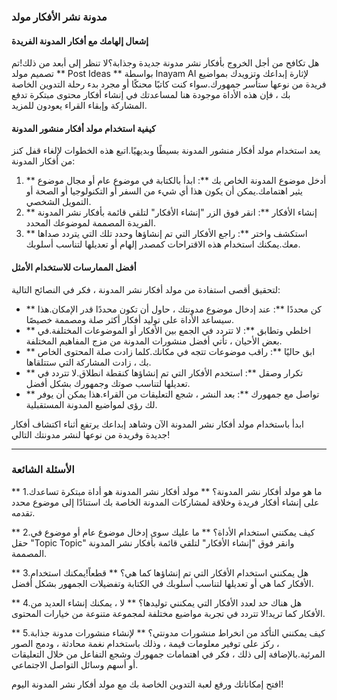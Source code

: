 ### مدونة نشر الأفكار مولد

#### إشعال إلهامك مع أفكار المدونة الفريدة

هل تكافح من أجل الخروج بأفكار نشر مدونة جديدة وجذابة؟لا تنظر إلى أبعد من ذلك!تم تصميم مولد ** Post Ideas ** بواسطة Inayam AI لإثارة إبداعك وتزويدك بمواضيع فريدة من نوعها ستأسر جمهورك.سواء كنت كاتبًا محنكًا أو مجرد بدء رحلة التدوين الخاصة بك ، فإن هذه الأداة موجودة هنا لمساعدتك في إنشاء أفكار محتوى مبتكرة تدفع المشاركة وإبقاء القراء يعودون للمزيد.

#### كيفية استخدام مولد أفكار منشور المدونة

يعد استخدام مولد أفكار منشور المدونة بسيطًا وبديهيًا.اتبع هذه الخطوات لإلغاء قفل كنز من أفكار المدونة:

1. ** أدخل موضوع المدونة الخاص بك **: ابدأ بالكتابة في موضوع عام أو مجال موضوع يثير اهتمامك.يمكن أن يكون هذا أي شيء من السفر أو التكنولوجيا أو الصحة أو التمويل الشخصي.
2. ** إنشاء الأفكار **: انقر فوق الزر "إنشاء الأفكار" لتلقي قائمة بأفكار نشر المدونة الفريدة المصممة لموضوعك المحدد.
3. ** استكشف واختر **: راجع الأفكار التي تم إنشاؤها وحدد تلك التي يتردد صداها معك.يمكنك استخدام هذه الاقتراحات كمصدر إلهام أو تعديلها لتناسب أسلوبك.

#### أفضل الممارسات للاستخدام الأمثل

لتحقيق أقصى استفادة من مولد أفكار نشر المدونة ، فكر في النصائح التالية:

- ** كن محددًا **: عند إدخال موضوع مدونتك ، حاول أن تكون محددًا قدر الإمكان.هذا سيساعد الأداة على توليد أفكار أكثر صلة ومصممة خصيصًا.
- ** اخلطي وتطابق **: لا تتردد في الجمع بين الأفكار أو الموضوعات المختلفة.في بعض الأحيان ، تأتي أفضل منشورات المدونة من مزج المفاهيم المختلفة.
- ** ابق حاليًا **: راقب موضوعات تتجه في مكانك.كلما زادت صلة المحتوى الخاص بك ، زادت المشاركة التي ستتلقاها.
- ** تكرار وصقل **: استخدم الأفكار التي تم إنشاؤها كنقطة انطلاق.لا تتردد في تعديلها لتناسب صوتك وجمهورك بشكل أفضل.
- ** تواصل مع جمهورك **: بعد النشر ، شجع التعليقات من القراء.هذا يمكن أن يوفر لك رؤى لمواضيع المدونة المستقبلية.

ابدأ باستخدام مولد أفكار نشر المدونة الآن وشاهد إبداعك يرتفع أثناء اكتشاف أفكار جديدة وفريدة من نوعها لنشر مدونتك التالي!

---

### الأسئلة الشائعة

** 1.ما هو مولد أفكار نشر المدونة؟ **
مولد أفكار نشر المدونة هو أداة مبتكرة تساعدك على إنشاء أفكار فريدة وخلاقة لمشاركات المدونة الخاصة بك استنادًا إلى موضوع محدد تقدمه.

** 2.كيف يمكنني استخدام الأداة؟ **
ما عليك سوى إدخال موضوع عام أو موضوع في حقل "Topic Topic" وانقر فوق "إنشاء الأفكار" لتلقي قائمة بأفكار نشر المدونة المصممة.

** 3.هل يمكنني استخدام الأفكار التي تم إنشاؤها كما هي؟ **
قطعاً!يمكنك استخدام الأفكار كما هي أو تعديلها لتناسب أسلوبك في الكتابة وتفضيلات الجمهور بشكل أفضل.

** 4.هل هناك حد لعدد الأفكار التي يمكنني توليدها؟ **
لا ، يمكنك إنشاء العديد من الأفكار كما تريد!لا تتردد في تجربة مواضيع مختلفة لمجموعة متنوعة من خيارات المحتوى.

** 5.كيف يمكنني التأكد من انخراط منشورات مدونتي؟ **
لإنشاء منشورات مدونة جذابة ، ركز على توفير معلومات قيمة ، وذلك باستخدام نغمة محادثة ، ودمج الصور المرئية.بالإضافة إلى ذلك ، فكر في اهتمامات جمهورك وشجع التفاعل من خلال التعليقات أو أسهم وسائل التواصل الاجتماعي.

افتح إمكاناتك ورفع لعبة التدوين الخاصة بك مع مولد أفكار نشر المدونة اليوم!